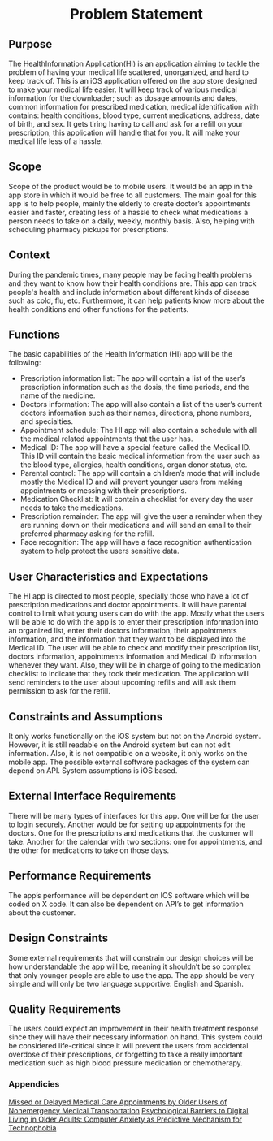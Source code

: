 <center> <h1>Problem Statement</h1> </center>

## Purpose
The HealthInformation Application(HI) is an application aiming to tackle the problem of having your medical life scattered, unorganized, and hard to keep track of. This is an iOS application offered on the app store designed to make your medical life easier. It will keep track of various medical information for the downloader; such as dosage amounts and dates, common information for prescribed medication, medical identification with contains: health conditions, blood type, current medications, address, date of birth, and sex. It gets tiring having to call and ask for a refill on your prescription, this application will handle that for you. It will make your medical life less of a hassle. 
  
## Scope
Scope of the product would be to mobile users. It would be an app in the app store in which it would be free to all customers. The main goal for this app is to help people, mainly the elderly to create doctor’s appointments easier and faster, creating less of a hassle to check what medications a person needs to take on a daily, weekly, monthly basis. Also, helping with scheduling pharmacy pickups for prescriptions.
  
## Context
During the pandemic times, many people may be facing health problems and they want to know how their health conditions are. This app can track people's health and include information about different kinds of disease such as cold, flu, etc. Furthermore, it can help patients know more about the health conditions and other functions for the patients.

## Functions
The basic capabilities of the Health Information (HI) app will be the following:
* Prescription information list:  The app will contain a list of the user’s prescription information such as the dosis, the time periods, and the name of the medicine. 
* Doctors information: The app will also contain a list of the user’s current doctors information such as their names, directions, phone numbers, and specialties.
* Appointment schedule: The HI app will also contain a schedule with all the medical related appointments that the user has. 
* Medical ID:  The app will have a special feature called the Medical ID. This ID will contain the basic medical information from the user such as the blood type, allergies, health conditions, organ donor status, etc. 
* Parental control: The app will contain a children’s mode that will include mostly the Medical ID and will prevent younger users from making appointments or messing with their prescriptions. 
* Medication Checklist: It will contain a checklist for every day the user needs to take the medications. 
* Prescription remainder: The app will give the user a reminder when they are running down on their medications and will send an email to their preferred pharmacy asking for the refill. 
* Face recognition:  The app will have a face recognition authentication system to help protect the users sensitive data. 

## User Characteristics and Expectations
The HI app is directed to most people, specially those who have a lot of prescription medications and doctor appointments. It will have parental control to limit what young users can do with the app. Mostly what the users will be able to do with the app is to enter their prescription information into an organized list, enter their doctors information, their appointments information, and the information that they want to be displayed into the Medical ID. The user will be able to check and modify their prescription list, doctors information, appointments information and Medical ID information whenever they want. Also, they will be in charge of going to the medication checklist to indicate that they took their medication. The application will send reminders to the user about upcoming refills and will ask them permission to ask for the refill. 

## Constraints and Assumptions
It only works functionally on the iOS system but not on the Android system. However, it is still readable on the Android system but can not edit information. Also, it is not compatible on a website, it only works on the mobile app. The possible external software packages of the system can depend on API. System assumptions is iOS based.
  
## External Interface Requirements
There will be many types of interfaces for this app. One will be for the user to login securely. Another would be for setting up appointments for the doctors. One for the prescriptions and medications that the customer will take. Another for the calendar with two sections: one for appointments, and the other for medications to take on those days.

## Performance Requirements
The app’s performance will be dependent on IOS software which will be coded on X code. It can also be dependent on API’s to get information about the customer.

## Design Constraints
Some external requirements that will constrain our design choices will be how understandable the app will be, meaning it shouldn’t be so complex that only younger people are able to use the app. The app should be very simple and will only be two language supportive: English and Spanish. 
  
## Quality Requirements
The users could expect an improvement in their health treatment response since they will have their necessary information on hand. This system could be considered life-critical since it will prevent the users from accidental overdose of their prescriptions, or forgetting to take a really important medication such as high blood pressure medication or chemotherapy. 


### Appendicies
[Missed or Delayed Medical Care Appointments by Older Users of Nonemergency Medical Transportation](https://www.ncbi.nlm.nih.gov/pmc/articles/PMC4668763/)
[Psychological Barriers to Digital Living in Older Adults: Computer Anxiety as Predictive Mechanism for Technophobia](https://www.ncbi.nlm.nih.gov/pmc/articles/PMC6770433/)
